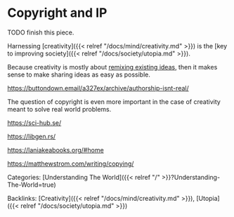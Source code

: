 # Copyright and IP

TODO finish this piece.

Harnessing [creativity]({{< relref "/docs/mind/creativity.md" >}}) is the [key
to improving society]({{< relref "/docs/society/utopia.md" >}}).

Because creativity is mostly about [remixing existing
ideas](https://youtu.be/nJPERZDfyWc), then it makes sense to make sharing ideas
as easy as possible.

https://buttondown.email/a327ex/archive/authorship-isnt-real/



The question of copyright is even more important in the case of creativity
meant to solve real world problems.

https://sci-hub.se/

https://libgen.rs/

https://laniakeabooks.org/#home

https://matthewstrom.com/writing/copying/

Categories:
[Understanding The World]({{< relref "/" >}}?Understanding-The-World=true)

Backlinks:
[Creativity]({{< relref "/docs/mind/creativity.md" >}}),
[Utopia]({{< relref "/docs/society/utopia.md" >}})